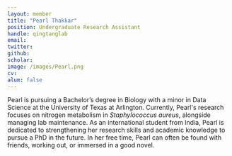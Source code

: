 ```yaml
---
layout: member
title: "Pearl Thakkar"
position: Undergraduate Research Assistant 
handle: qingtanglab
email: 
twitter:
github: 
scholar: 
image: /images/Pearl.png
cv: 
alum: false
---
```

Pearl is pursuing a Bachelor’s degree in Biology with a minor in Data Science at the University of Texas at Arlington. Currently, Pearl's research focuses on nitrogen metabolism in <i>Staphylococcus aureus</i>, alongside managing lab maintenance. As an international student from India, Pearl is dedicated to strengthening her research skills and academic knowledge to pursue a PhD in the future. In her free time, Pearl can often be found with friends, working out, or immersed in a good novel.



